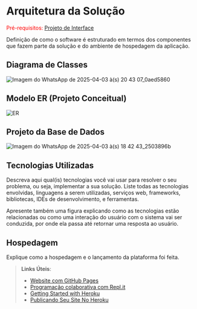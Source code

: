 # Arquitetura da Solução

<span style="color:red">Pré-requisitos: <a href="3-Projeto de Interface.md"> Projeto de Interface</a></span>

Definição de como o software é estruturado em termos dos componentes que fazem parte da solução e do ambiente de hospedagem da aplicação.

## Diagrama de Classes


![Imagem do WhatsApp de 2025-04-03 à(s) 20 43 07_0aed5860](https://github.com/user-attachments/assets/66a9156a-6d2f-45f7-a935-01d607aa8907)


## Modelo ER (Projeto Conceitual)


![ER](https://github.com/user-attachments/assets/a5eeb2e7-7b12-44e6-a2df-981eeb1b5c9c)


## Projeto da Base de Dados

![Imagem do WhatsApp de 2025-04-03 à(s) 18 42 43_2503896b](https://github.com/user-attachments/assets/66723f6a-bafb-4604-bb34-0fdeeee13ffe)



## Tecnologias Utilizadas

Descreva aqui qual(is) tecnologias você vai usar para resolver o seu problema, ou seja, implementar a sua solução. Liste todas as tecnologias envolvidas, linguagens a serem utilizadas, serviços web, frameworks, bibliotecas, IDEs de desenvolvimento, e ferramentas.

Apresente também uma figura explicando como as tecnologias estão relacionadas ou como uma interação do usuário com o sistema vai ser conduzida, por onde ela passa até retornar uma resposta ao usuário.

## Hospedagem

Explique como a hospedagem e o lançamento da plataforma foi feita.

> **Links Úteis**:
>
> - [Website com GitHub Pages](https://pages.github.com/)
> - [Programação colaborativa com Repl.it](https://repl.it/)
> - [Getting Started with Heroku](https://devcenter.heroku.com/start)
> - [Publicando Seu Site No Heroku](http://pythonclub.com.br/publicando-seu-hello-world-no-heroku.html)
